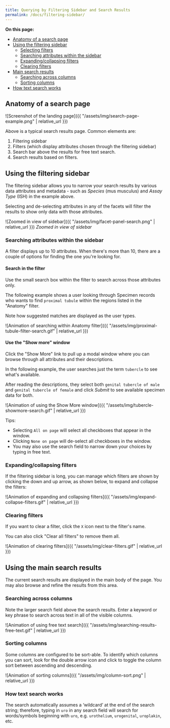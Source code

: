 ```yaml
---
title: Querying by Filtering Sidebar and Search Results
permalink: /docs/filtering-sidebar/
---
```


**On this page:**
- [Anatomy of a search page](#anatomy-of-a-search-page)
- [Using the filtering sidebar](#using-the-filtering-sidebar)
  - [Selecting filters](#selecting-filters)
  - [Searching attributes within the sidebar](#searching-attributes-within-the-sidebar)
  - [Expanding/collapsing filters](#expandingcollapsing-filters)
  - [Clearing filters](#clearing-filters)
- [Main search results](#main-search-results)
  - [Searching across columns](#searching-across-columns)
  - [Sorting columns](#sorting-columns)
- [How text search works](#how-search-works-when-typing-free-text)

## Anatomy of a search page

![Screenshot of the landing page]({{ "/assets/img/search-page-example.png" | relative_url }})

Above is a typical search results page. Common elements are:

1. Filtering sidebar
2. Filters (which display attributes chosen through the filtering sidebar)
3. Search bar above the results for free text search.
4. Search results based on filters.


## Using the filtering sidebar

The filtering sidebar allows you to narrow your search results by various data attributes and metadata - such as *Species* (mus musculus) and *Assay Type* (ISH) in the example above.

Selecting and de-selecting attributes in any of the facets will filter the results to show only data with those attributes.

![Zoomed in view of sidebar]({{ "/assets/img/facet-panel-search.png" | relative_url }})
*Zoomed in view of sidebar*


### Searching attributes within the sidebar

A filter displays up to 10 attributes. When there's more than 10, there are a couple of options for finding the one you're looking for.

#### **Search in the filter**

Use the small search box within the filter to search across those attributes only.

The following example shows a user looking through Specimen records who wants to find `proximal tubule` within the regions listed in the "Anatomy" filter.

Note how suggested matches are displayed as the user types.

![Animation of searching within Anatomy filter]({{ "/assets/img/proximal-tubule-filter-search.gif" | relative_url }})

#### **Use the "Show more" window**

Click the "Show More" link to pull up a modal window where you can browse through all attributes and their descriptions.

In the following example, the user searches just the term `tubercle` to see what's available.

After reading the descriptions, they select both `genital tubercle of male` and `genital tubercle of female` and click *Submit* to see available specimen data for both.

![Animation of using the Show More window]({{ "/assets/img/tubercle-showmore-search.gif" | relative_url }})

Tips:
- Selecting `All on page` will select all checkboxes that appear in the window.
- Clicking `None on page` will de-select all checkboxes in the window.
- You may also use the search field to narrow down your choices by typing in free text.

### Expanding/collapsing filters

If the filtering sidebar is long, you can manage which filters are shown by clicking the down and up arrow, as shown below, to expand and collapse the filters:

![Animation of expanding and collapsing filters]({{ "/assets/img/expand-collapse-filters.gif" | relative_url }})

### Clearing filters

If you want to clear a filter, click the `X` icon next to the filter's name.

You can also click "Clear all filters" to remove them all.

![Animation of clearing filters]({{ "/assets/img/clear-filters.gif" | relative_url }})

## Using the main search results
The current search results are displayed in the main body of the page. You may also browse and refine the results from this area.

### Searching across columns
Note the larger search field above the search results. Enter a keyword or key phrase to search across text in all of the visible columns.

![Animation of using free text search]({{ "/assets/img/searching-results-free-text.gif" | relative_url }})

### Sorting columns
Some columns are configured to be sort-able. To identify which columns you can sort, look for the double arrow icon and click to toggle the column sort between ascending and descending.

![Animation of sorting columns]({{ "/assets/img/column-sort.png" | relative_url }})

### How text search works
The search automatically assumes a ‘wildcard’ at the end of the search string; therefore, typing in `uro` in any search field will search for words/symbols beginning with `uro`, e.g. `urothelium`, `urogenital`, `uroplakin`, etc.
